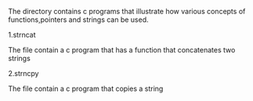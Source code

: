 The directory contains c programs that  illustrate how various concepts of  functions,pointers and strings can be used.

1.strncat

The file contain a c program that has a function that concatenates two strings

2.strncpy

The file contain a c program that copies a string
